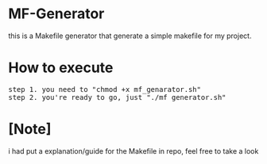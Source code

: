 # MF-Generator
this is a Makefile generator that generate a simple makefile for my project.

# How to execute
<pre>
step 1. you need to "chmod +x mf_genarator.sh"
step 2. you're ready to go, just "./mf_generator.sh"
</pre>

# [Note]
 i had put a explanation/guide for the Makefile in repo, feel free to take a look

